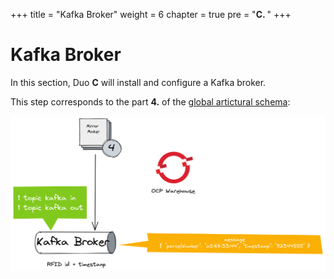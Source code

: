 +++
title = "Kafka Broker"
weight = 6
chapter = true
pre = "<b>C. </b>"
+++

# Kafka Broker

In this section, Duo **C** will install and configure a Kafka broker.

This step corresponds to the part **4.** of the [global artictural schema](https://rhte-2023-edge-lab.github.io/use-case/architecture/#data-flow):


![Zoom Kafka](/images/schema-zoom-kafka.png)